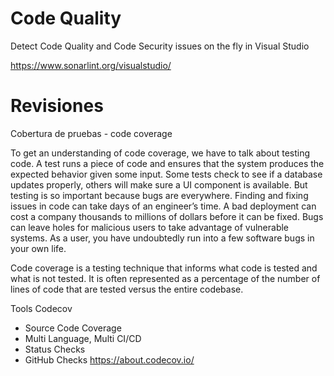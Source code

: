 # Code Quality
 
Detect Code Quality and Code Security issues on the fly in Visual Studio

https://www.sonarlint.org/visualstudio/

# Revisiones

Cobertura de pruebas - code coverage

To get an understanding of code coverage, we have to talk about testing code. A test runs a piece of code and ensures that the system produces the expected behavior given some input. Some tests check to see if a database updates properly, others will make sure a UI component is available. But testing is so important because bugs are everywhere. Finding and fixing issues in code can take days of an engineer’s time. A bad deployment can cost a company thousands to millions of dollars before it can be fixed. Bugs can leave holes for malicious users to take advantage of vulnerable systems. As a user, you have undoubtedly run into a few software bugs in your own life. 

Code coverage is a testing technique that informs what code is tested and what is not tested. It is often represented as a percentage of the number of lines of code that are tested versus the entire codebase. 


Tools
Codecov 
- Source Code Coverage
- Multi Language, Multi CI/CD
- Status Checks
- GitHub Checks
https://about.codecov.io/